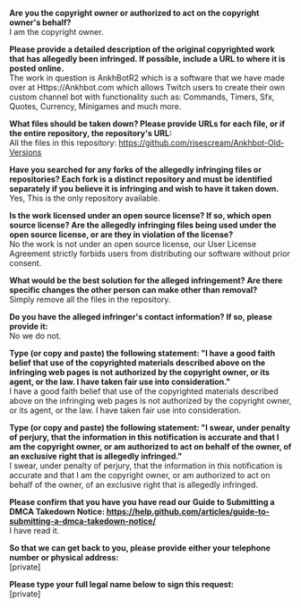 **Are you the copyright owner or authorized to act on the copyright owner's behalf?**  
I am the copyright owner.

**Please provide a detailed description of the original copyrighted work that has allegedly been infringed. If possible, include a URL to where it is posted online.**  
The work in question is AnkhBotR2 which is a software that we have made over at Https://Ankhbot.com which allows Twitch users to create their own custom channel bot with functionality such as: Commands, Timers, Sfx, Quotes, Currency, Minigames and much more.

**What files should be taken down? Please provide URLs for each file, or if the entire repository, the repository's URL:**  
All the files in this repository: https://github.com/risescream/Ankhbot-Old-Versions

**Have you searched for any forks of the allegedly infringing files or repositories? Each fork is a distinct repository and must be identified separately if you believe it is infringing and wish to have it taken down.**  
Yes, This is the only repository available.

**Is the work licensed under an open source license? If so, which open source license? Are the allegedly infringing files being used under the open source license, or are they in violation of the license?**  
No the work is not under an open source license, our User License Agreement strictly forbids users from distributing our software without prior consent.

**What would be the best solution for the alleged infringement? Are there specific changes the other person can make other than removal?**  
Simply remove all the files in the repository.

**Do you have the alleged infringer's contact information? If so, please provide it:**  
No we do not.

**Type (or copy and paste) the following statement: "I have a good faith belief that use of the copyrighted materials described above on the infringing web pages is not authorized by the copyright owner, or its agent, or the law. I have taken fair use into consideration."**  
I have a good faith belief that use of the copyrighted materials described above on the infringing web pages is not authorized by the copyright owner, or its agent, or the law. I have taken fair use into consideration.

**Type (or copy and paste) the following statement: "I swear, under penalty of perjury, that the information in this notification is accurate and that I am the copyright owner, or am authorized to act on behalf of the owner, of an exclusive right that is allegedly infringed."**  
I swear, under penalty of perjury, that the information in this notification is accurate and that I am the copyright owner, or am authorized to act on behalf of the owner, of an exclusive right that is allegedly infringed.

**Please confirm that you have you have read our Guide to Submitting a DMCA Takedown Notice: https://help.github.com/articles/guide-to-submitting-a-dmca-takedown-notice/**  
I have read it.

**So that we can get back to you, please provide either your telephone number or physical address:**  
[private]  

**Please type your full legal name below to sign this request:**  
[private]  
